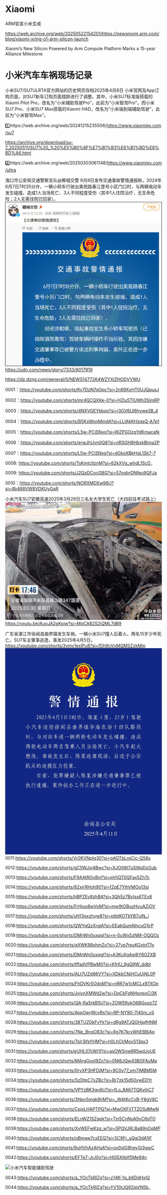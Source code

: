 # Xiaomi
ARM官宣小米玄戒

https://web.archive.org/web/20250522154201/https://newsroom.arm.com/blog/xiaomi-xring-o1-arm-silicon-launch

Xiaomi’s New Silicon Powered by Arm Compute Platform Marks a 15-year Alliance Milestone
# 小米汽车车祸现场记录

小米SU7/SU7ULRTA官方网站的历史网页存档2025年4月8日
小米官网及App订购页面，对SU7新车订购页面措辞进行了调整。其中，小米SU7标准版搭载的Xiaomi Pilot Pro，改名为“小米辅助驾驶Pro”，此前为“小米智驾Pro”。而小米SU7 Pro、小米SU7 Max搭载的Xiaomi HAD，改名为“小米端到端辅助驾驶”，此前为“小米智驾Max”。

1️⃣https://web.archive.org/web/20241215235506/https://www.xiaomiev.com/su7

https://archive.org/download/su-7_20250511/SU7%20_%20%E5%B0%8F%E7%B1%B3%E6%B1%BD%E8%BD%A6.html

2️⃣https://web.archive.org/web/20250303061148/https://www.xiaomiev.com/ultra

海口市公安局交通警察支队@椰城交警 6月8日发布交通事故警情通报称，2024年6月7日7时35分许，一辆小轿车行驶出美苑路春江壹号小区门口时，与两辆电动车发生碰撞，造成1人当场死亡、3人不同程度受伤（其中1人住院治疗，无生命危险；2人无需住院已回家）。
![小米su7海南一死三伤](https://github.com/MoslinZ/Xiaomi/blob/main/2024%E5%B9%B46%E6%9C%887%E6%97%A5%E5%B0%8F%E7%B1%B3su7%E6%B5%B7%E5%8D%97%E4%B8%80%E6%AD%BB%E4%B8%89%E4%BC%A4.jpg)
https://udn.com/news/story/7333/8017919

https://dz.dzng.com/general/0/NEWS1477264WZYXIZHODVVWU

0001：https://youtube.com/shorts/Kv7DzN7qOpc?si=2n69XxHT0UJQqusJ

0002：https://youtube.com/shorts/mr4QCQXKe-0?si=HZlu5TIUWh3SimRP

0003：https://youtube.com/shorts/4NXVGEYkbqs?si=j3GV6UI6hywe3B_4

0004：https://youtube.com/shorts/B5KsWnnMmdA?si=LLIAkKHzqsQ-A7p1

0005：https://youtube.com/shorts/L5w-PCiSNxg?si=WZPGOzgYdKmacafk

0006：https://youtube.com/shorts/erwJhUvn0Q8?si=nRSGH8HbxkBima2P

0007：https://youtube.com/shorts/L5w-PCiSNxg?si=dGkoXBkHgL1Sk7-7

0008: https://youtube.com/shorts/TsKmtcllznM?si=62kXVg_whdL1ScD_

0009: https://youtube.com/shorts/J2QxDCocGBQ?si=57ogbrDNfeu9QFJa

0010：https://youtube.com/shorts/NORXMDXw96U?si=4b468VW8VDKUyGaR

小米汽车SU7安徽高速2025年3月29日三名女大学生死亡（大四前往考试路上）
![徐闻县曲界镇小米SU7车祸](https://github.com/MoslinZ/Xiaomi/blob/main/w700d1q75cms.jpg)
https://youtu.be/AuoJA2gKoiw?si=MqCA82S2iQML7dB9

广东省湛江市徐闻县曲界镇发生车祸，一辆小米SU7撞人后着火，两名15岁少年死亡。SU7车主肇事逃逸，事发2025年4月5日。
https://youtube.com/shorts/3ymv1exIPu8?si=fDh9cVnMQMSZzkMm
![徐闻县曲界镇小米SU7车祸](https://github.com/MoslinZ/Xiaomi/blob/main/mmexport1744364757235.jpg)
0011:https://youtube.com/shorts/Vr0KVNpIg30?si=gAGTbLrqCic-Q58s

0012:https://youtube.com/shorts/gC5WJoi4Bwc?si=XJO08t7uSWqDzGub

0013:https://youtube.com/shorts/F9AAtRGvByI?si=pVIiQT0QFax5Zh7c

0014:https://youtube.com/shorts/82xirRHoh90?si=fZpE7YlhVMOo13sj

0015:https://youtube.com/shorts/hBPZEv8zhBA?si=3Qh5z7ByIsx6TEx8

0016:https://youtube.com/shorts/FrHius8wVoM?si=mw9tOBuzHyuAZiOV

0017:https://youtube.com/shorts/uH13oxzhyw8?si=ptbtKOTbYB7uIN_j

0018:https://youtube.com/shorts/QWYqQzXrqjA?si=EEabQumNhcuG1irP

0019:https://youtube.com/shorts/DMnWn0uxqgI?si=n-0uWx5zNM-OQQOz

0020:https://youtube.com/shorts/eXWK98shmZo?si=27vp7reuKGxtnT7o

0021:https://youtube.com/shorts/DMnWn0uxqgI?si=A3KuXgAei6Y6OZXB

0022:https://youtube.com/shorts/tffadVPBwM0?si=KfrIU_9gQ9W_ddbt

0023:https://youtube.com/shorts/ALt7UZd66VY?si=XDkbCNiHCuUiNL0P

0024:https://youtube.com/shorts/FhDVKr5OdoM?si=nRR7w1cMCLx97XOp

0025:https://youtube.com/shorts/JyjynXMWd2w?si=DqCkFgNHpnpoCi3K

0026:https://youtube.com/shorts/QA-Ra5rkB5U?si=ZOW59ykO6BGooz7Z

0027:https://youtube.com/shorts/4ppOeyWcvRs?si=RP-NY90-7l40m_vS

0028:https://youtube.com/shorts/38TUZGkFvYk?si=dRg9ATJQGHjqfHNM

0029:https://youtube.com/shorts/7Ne_BnqO83c?si=8g7K7krxWhEBBjAq

0030:https://youtube.com/shorts/7slr3jfsYHM?si=h0LhClrMovS13px3

0031:https://youtube.com/shorts/eUHL07cWi1I?si=asOWSnw6R5wdJoUE

0032:https://youtube.com/shorts/MArgGool9Zo?si=0Nl8JQw43BGFAuMa

0033:https://youtube.com/shorts/0ryXP3HFDjM?si=9C0v77_vm7iMBM5M

0034:https://youtube.com/shorts/SzDtpC7xZBc?si=Br7zk15d50ywEDYr

0035:https://youtube.com/shorts/VPYzBK3go6U?si=fLo_8A67TQKyihC7

0036:https://youtube.com/shorts/3Npv5mgk8hM?si=_W4tKcCvB-Y8gV8C

0037:https://youtube.com/shorts/CpixLHAPTPQ?si=MwOXFiiTTZOSdMwN

0038:https://youtube.com/shorts/ELnWZ1SZqpk?si=Tin5CnNoA5vC6qTO

0039:https://youtube.com/shorts/XvWEFwKzq_w?si=SPQVJRLBa89nOqMP

0040:https://youtube.com/shorts/pBmwe7cxEEQ?si=5C9Fr_sQgj3dA1jF

0041:https://youtube.com/shorts/9uHVhAzAHsA?si=ov0sIG8heyGi3gwC

0042:https://youtube.com/shorts/EFTe7-JrJ0o?si=H0j5Xliblf5Me94n

![小米汽车智能辅助驾驶](https://github.com/MoslinZ/Xiaomi/blob/main/1746940487606.png)

0043:https://youtube.com/shorts/a_YOcTkRlZg?si=z14K-1q_b6DdHxlQ

0044:https://youtube.com/shorts/a_YOcTkRlZg?si=YV10tJQ92jpVN5b_
